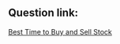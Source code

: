 ## Question link:
[Best Time to Buy and Sell Stock](https://leetcode.com/problems/best-time-to-buy-and-sell-stock/)